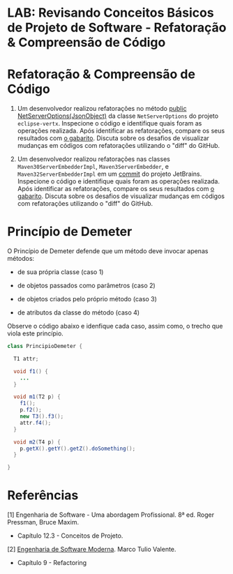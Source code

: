 # LAB: Revisando Conceitos Básicos de Projeto de Software - Refatoração & Compreensão de Código


# Refatoração & Compreensão de Código


1. Um desenvolvedor realizou  refatorações no método [public NetServerOptions(JsonObject)](https://github.com/eclipse-vertx/vert.x/commit/0ef66582ffaba9a8df1cad846880df2074d34505#diff-da89f354a3ce2d410a9f9af22a3d7343b813f426f3187235148bfef8adc96088L87) da classe `NetServerOptions` do projeto `eclipse-vertx`. Inspecione o código e identifique quais foram as operações realizada. 
Após identificar as refatorações, compare os seus resultados com [o gabarito](https://github.com/alinebrito/composite-refactoring-catalog/blob/main/results/oracle/eclipse/vert.x/results/decomposition_extract_method/view/subgraph_atomic_5.md). Discuta sobre os desafios de visualizar mudanças em códigos com refatorações utilizando o "diff" do GitHub. 

2. Um desenvolvedor realizou  refatorações nas classes `Maven30ServerEmbedderImpl`, `Maven3ServerEmbedder`, e `Maven32ServerEmbedderImpl` em um [commit](https://github.com/JetBrains/intellij-community/commit/6ff3fe00d7ffe04dbe0904b8bad98285b6988d6d) do projeto JetBrains. Inspecione o código e identifique quais foram as operações realizada. Após identificar as refatorações, compare os seus resultados com [o gabarito](https://github.com/alinebrito/composite-refactoring-catalog/blob/main/results/oracle/JetBrains/intellij-community/results/composition_pull_up_method/view/subgraph_atomic_0.md). Discuta sobre os desafios de visualizar mudanças em códigos com refatorações utilizando o "diff" do GitHub. 

# Princípio de Demeter

O Princípio de Demeter defende que um método deve invocar apenas métodos:

* de sua própria classe (caso 1)

* de objetos passados como parâmetros (caso 2)

* de objetos criados pelo próprio método (caso 3)

* de atributos da classe do método (caso 4)

Observe o código abaixo e idenfique cada caso, assim como, o trecho que viola este princípio.

```java
class PrincipioDemeter {

  T1 attr;

  void f1() { 
    ...
  }

  void m1(T2 p) {
    f1();           
    p.f2();        
    new T3().f3();  
    attr.f4();      
  }

  void m2(T4 p) {
    p.getX().getY().getZ().doSomething();
  }

}
```

# Referências

[1] Engenharia de Software - Uma abordagem Profissional. 8ª ed. Roger Pressman, Bruce Maxim. 
- Capítulo 12.3 - Conceitos de Projeto. 

[2] [Engenharia de Software Moderna](https://engsoftmoderna.info). Marco Tulio Valente. 
- Capítulo 9 - Refactoring
